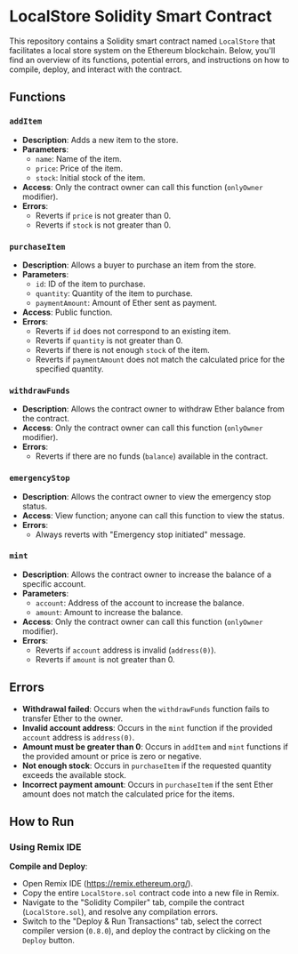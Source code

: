 # LocalStore Solidity Smart Contract

This repository contains a Solidity smart contract named `LocalStore` that facilitates a local store system on the Ethereum blockchain. Below, you'll find an overview of its functions, potential errors, and instructions on how to compile, deploy, and interact with the contract.

## Functions

### `addItem`

- **Description**: Adds a new item to the store.
- **Parameters**:
  - `name`: Name of the item.
  - `price`: Price of the item.
  - `stock`: Initial stock of the item.
- **Access**: Only the contract owner can call this function (`onlyOwner` modifier).
- **Errors**:
  - Reverts if `price` is not greater than 0.
  - Reverts if `stock` is not greater than 0.

### `purchaseItem`

- **Description**: Allows a buyer to purchase an item from the store.
- **Parameters**:
  - `id`: ID of the item to purchase.
  - `quantity`: Quantity of the item to purchase.
  - `paymentAmount`: Amount of Ether sent as payment.
- **Access**: Public function.
- **Errors**:
  - Reverts if `id` does not correspond to an existing item.
  - Reverts if `quantity` is not greater than 0.
  - Reverts if there is not enough `stock` of the item.
  - Reverts if `paymentAmount` does not match the calculated price for the specified quantity.

### `withdrawFunds`

- **Description**: Allows the contract owner to withdraw Ether balance from the contract.
- **Access**: Only the contract owner can call this function (`onlyOwner` modifier).
- **Errors**:
  - Reverts if there are no funds (`balance`) available in the contract.

### `emergencyStop`

- **Description**: Allows the contract owner to view the emergency stop status.
- **Access**: View function; anyone can call this function to view the status.
- **Errors**:
  - Always reverts with "Emergency stop initiated" message.

### `mint`

- **Description**: Allows the contract owner to increase the balance of a specific account.
- **Parameters**:
  - `account`: Address of the account to increase the balance.
  - `amount`: Amount to increase the balance.
- **Access**: Only the contract owner can call this function (`onlyOwner` modifier).
- **Errors**:
  - Reverts if `account` address is invalid (`address(0)`).
  - Reverts if `amount` is not greater than 0.

## Errors

- **Withdrawal failed**: Occurs when the `withdrawFunds` function fails to transfer Ether to the owner.
- **Invalid account address**: Occurs in the `mint` function if the provided `account` address is `address(0)`.
- **Amount must be greater than 0**: Occurs in `addItem` and `mint` functions if the provided amount or price is zero or negative.
- **Not enough stock**: Occurs in `purchaseItem` if the requested quantity exceeds the available stock.
- **Incorrect payment amount**: Occurs in `purchaseItem` if the sent Ether amount does not match the calculated price for the items.

## How to Run

### Using Remix IDE

 **Compile and Deploy**:
   - Open Remix IDE (https://remix.ethereum.org/).
   - Copy the entire `LocalStore.sol` contract code into a new file in Remix.
   - Navigate to the "Solidity Compiler" tab, compile the contract (`LocalStore.sol`), and resolve any compilation errors.
   - Switch to the "Deploy & Run Transactions" tab, select the correct compiler version (`0.8.0`), and deploy the contract by clicking on the `Deploy` button.
